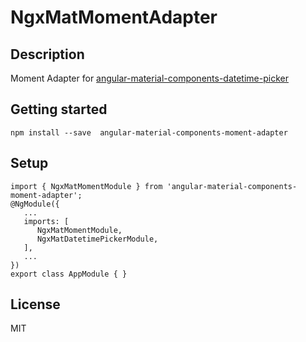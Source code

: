 # NgxMatMomentAdapter

## Description 
Moment Adapter for [angular-material-components-datetime-picker](https://www.npmjs.com/package/angular-material-components-datetime-picker)

## Getting started
```
npm install --save  angular-material-components-moment-adapter
```

## Setup

```
import { NgxMatMomentModule } from 'angular-material-components-moment-adapter';
@NgModule({
   ...
   imports: [
      NgxMatMomentModule,
      NgxMatDatetimePickerModule,
   ],
   ...
})
export class AppModule { }
```

## License
MIT